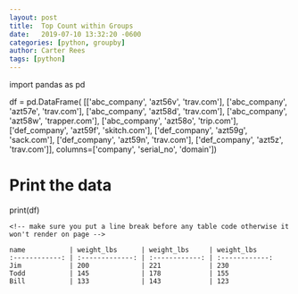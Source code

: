 ```yaml
---
layout: post
title:  Top Count within Groups
date:   2019-07-10 13:32:20 -0600
categories: [python, groupby]
author: Carter Rees
tags: [python]
---
```



import pandas as pd

df = pd.DataFrame(
    [['abc_company', 'azt56v', 'trav.com'], 
    ['abc_company', 'azt57e', 'trav.com'], 
    ['abc_company', 'azt58d', 'trav.com'],
    ['abc_company', 'azt58w', 'trapper.com'],
    ['abc_company', 'azt58o', 'trip.com'],
    ['def_company', 'azt59f', 'skitch.com'],
    ['def_company', 'azt59g', 'sack.com'],
    ['def_company', 'azt59n', 'trav.com'],
    ['def_company', 'azt5z', 'trav.com']],
    columns=['company', 'serial_no', 
             'domain'])
  
# Print the data 
print(df)
```
<!-- make sure you put a line break before any table code otherwise it won't render on page -->

name           | weight_lbs      | weight_lbs     | weight_lbs
:------------: | :-------------: | :------------: | :------------:
Jim            | 200             | 221            | 230
Todd           | 145             | 178            | 155
Bill           | 133             | 143            | 123
